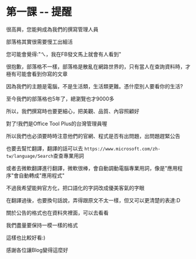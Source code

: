 # 第一課 -- 提醒
很高興，您能夠成為我們的撰寫管理人員

部落格其實很需要慢工出細活

您可能會覺得:"ㄟ，我在FB發文馬上就會有人看到"

很抱歉，部落格不一樣，部落格是散亂在網路世界的，只有當人在查詢資料時，才極有可能會看到你寫的文章

因為我們的主題是電腦，不是生活類，生活類更難。憑什麼別人要看你的生活?

至今我們的部落格也5年了，總瀏覽也才9000多

所以，我們撰寫時也要更細心，把美觀、品質、內容照顧好

對了!我們是Office Tool Plus的台灣管理員喔

所以我們也必須要時時注意他們的官網、程式是否有出問題，出問題趕緊公告

也要去幫忙翻譯，翻譯的話可以去 `https://www.microsoft.com/zh-tw/language/Search`查查專業用詞

或者去微軟翻譯進行翻譯，微軟很棒，會自動調動電腦專業用詞，像是"應用程序"會自動轉成"應用程式"

不過我希望能夠官方化，把口語化的字詞改成優美客氣的字眼

在翻譯過後，也要換句話說，弄得跟原文不太一樣，但又可以更清楚的表達:D

關於公告的格式也在資料夾裡面，可以去看看

我們盡量要保持一模一樣的格式

這樣也比較好看:)

感謝各位讓Blog變得這麼好